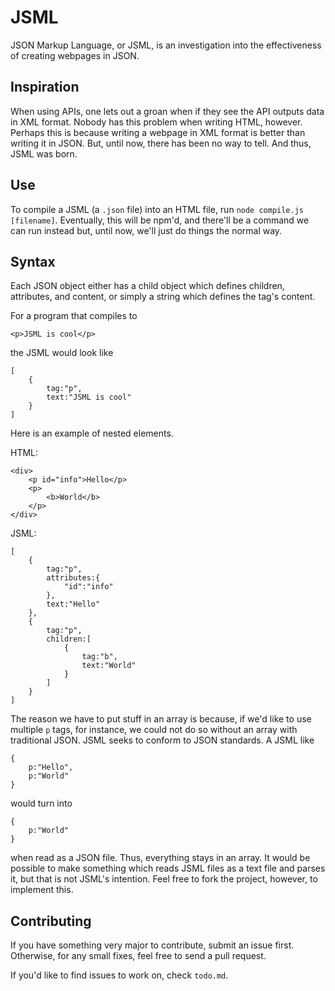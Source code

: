 # JSML

JSON Markup Language, or JSML, is an investigation into the effectiveness of creating webpages in JSON.

## Inspiration

When using APIs, one lets out a groan when if they see the API outputs data in XML format. Nobody has this problem when writing HTML, however. Perhaps this is because writing a webpage in XML format is better than writing it in JSON. But, until now, there has been no way to tell. And thus, JSML was born. 

## Use

To compile a JSML (a `.json` file) into an HTML file, run `node compile.js [filename]`. Eventually, this will be npm'd, and there'll be a command we can run instead but, until now, we'll just do things the normal way.

## Syntax

Each JSON object either has a child object which defines children, attributes, and content, or simply a string which defines the tag's content.

For a program that compiles to 

```
<p>JSML is cool</p>
```

the JSML would look like

```
[
	{
		tag:"p",
		text:"JSML is cool"
	}
]
```



Here is an example of nested elements.

HTML:

```
<div>
	<p id="info">Hello</p>
	<p>
		<b>World</b>
	</p>
</div>
```

JSML:

```
[
	{
		tag:"p",
		attributes:{
			"id":"info"
		},
		text:"Hello"
	},
	{
		tag:"p",
		children:[
			{
				tag:"b",
				text:"World"
			}
		]
	}
]
```

The reason we have to put stuff in an array is because, if we'd like to use multiple `p` tags, for instance, we could not do so without an array with traditional JSON. JSML seeks to conform to JSON standards. A JSML like

```
{
	p:"Hello",
	p:"World"	
}
```

would turn into 

```
{
	p:"World"	
}
```

when read as a JSON file. Thus, everything stays in an array. It would be possible to make something which reads JSML files as a text file and parses it, but that is not JSML's intention. Feel free to fork the project, however, to implement this.

## Contributing

If you have something very major to contribute, submit an issue first. Otherwise, for any small fixes, feel free to send a pull request.

If you'd like to find issues to work on, check `todo.md`.